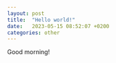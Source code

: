 ```yaml
---
layout: post
title:  "Hello world!"
date:   2023-05-15 08:52:07 +0200
categories: other
---
```

Good morning!
